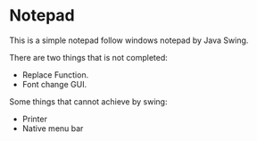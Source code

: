 # Notepad
This is a simple notepad follow windows notepad by Java Swing.

There are two things that is not completed:
* Replace Function.
* Font change GUI.

Some things that cannot achieve by swing:
* Printer
* Native menu bar
